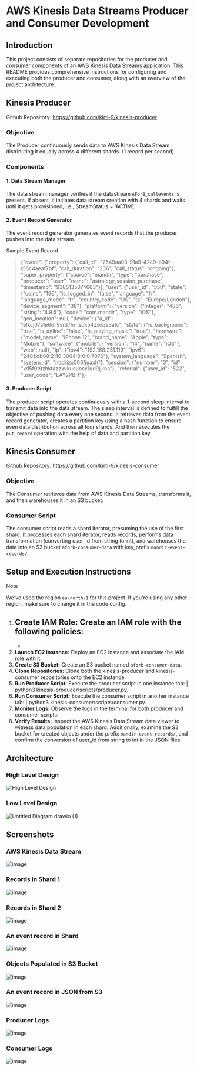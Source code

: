 # AWS Kinesis Data Streams Producer and Consumer Development

##  Introduction 
This project consists of separate repositories for the producer and consumer components of an AWS Kinesis Data Streams application. This README provides comprehensive instructions for configuring and executing both the producer and consumer, along with an overview of the project architecture.

## Kinesis Producer
Github Repository: https://github.com/kirti-9/kinesis-producer

### Objective 
The Producer continuously sends data to AWS Kinesis Data Stream distributing it equally across 4 different shards. (1 record per second)

### Components 
#### 1. Data Stream Manager 
The data stream manager verifies if the datastream `AForB_callevents` is present. If absent, it initiates data stream creation with 4 shards and waits until it gets provisioned, i.e., StreamStatus = 'ACTIVE'. 

#### 2. Event Record Generator
The event record generator generates event records that the producer pushes into the data stream.

Sample Event Record
> {"event": {"property": {"call_id": "2549aa03-91a9-42c9-b94f-c16c4aeaf7bf", "call_duration": "236", "call_status": "ongoing"}, "super_property": {"source": "mandir", "type": "purchase", "producer": "user", "name": "astrology_session_purchase", "timestamp": "9385135074663"}}, "user": {"user_id": "550", "state": {"coins": "196", "is_logged_in": "false", "language": "fr", "language_mode": "fr", "country_code": "US", "tz": "Europe/London"}, "device_segment": "38"}, "platform": {"version": {"integer": "486", "string": "4.9.5"}, "code": "com.mandir", "type": "iOS"}, "geo_location": null, "device": {"a_id": "elkcj07a1e6dii9srd7hrnsdx54zxoqe3afc", "state": {"is_background": "true", "is_online": "false", "is_playing_music": "true"}, "hardware": {"model_name": "iPhone 12", "brand_name": "Apple", "type": "Mobile"}, "software": {"mobile": {"version": "14", "name": "iOS"}, "web": null}, "ip": {"ipv4": "192.168.231.119", "ipv6": "2401:db00:2110:3004:0:0:0:7076"}, "system_language": "Spanish", "system_id": "nbdrizx006fjuaxh"}, "session": {"number": "3", "id": "xd5f0t9zhktazzxvkucuosx1ud9jjkns"}, "referral": {"user_id": "522", "user_code": "LAY2PBH"}}

#### 3. Producer Script
The producer script operates continuously with a 1-second sleep interval to transmit data into the data stream. The sleep interval is defined to fulfill the objective of pushing data every one second. It retrieves data from the event record generator, creates a partition key using a hash function to ensure even data distribution across all four shards. And then executes the `put_record` operation with the help of data and partition key.

## Kinesis Consumer
Github Repository: https://github.com/kirti-9/kinesis-consumer

### Objective
The Consumer retrieves data from AWS Kinesis Data Streams, transforms it, and then warehouses it in an S3 bucket. 

### Consumer Script
The consumer script reads a shard iterator, presuming the use of the first shard. It processes each shard iterator, reads records, performs data transformation (converting user_id from string to int), and warehouses the data into an S3 bucket `aforb-consumer-data` with key_prefix `mandir-event-records/`. 

## Setup and Execution Instructions
> [!Note]
> We've used the region `eu-north-1` for this project. If you're using any other region, make sure to change it in the code config.
1. **Create IAM Role:** Create an IAM role with the following policies: 
    -
    - 
3. **Launch EC2 Instance:** Deploy an EC2 instance and associate the IAM role with it.
4. **Create S3 Bucket:** Create an S3 bucket named `aforb-consumer-data`.
5. **Clone Repositories:** Clone both the kinesis-producer and kinesis-consumer repositories onto the EC2 instance.
6. **Run Producer Script:** Execute the producer script in one instance tab: 
    | python3 kinesis-producer/scripts/producer.py.
7. **Run Consumer Script:** Execute the consumer script in another instance tab: 
    | python3 kinesis-consumer/scripts/consumer.py.
8. **Monitor Logs:** Observe the logs in the terminal for both producer and consumer scripts.
9. **Verify Results:** Inspect the AWS Kinesis Data Stream data viewer to witness data population in each shard. Additionally, examine the S3 bucket for created objects under the prefix `mandir-event-records/`, and confirm the conversion of user_id from string to int in the JSON files.

## Architecture 

### High Level Design 
![High Level Design](https://github.com/kirti-9/kinesis-consumer/assets/136445435/e89e100d-d9b6-40ca-b5bb-7eece8fcd0e8)

### Low Level Design
![Untitled Diagram drawio (1)](https://github.com/kirti-9/kinesis-consumer/assets/136445435/e25e93d6-f225-4d35-9879-3d4404068004)

## Screenshots

### AWS Kinesis Data Stream
![image](https://github.com/kirti-9/kinesis-consumer/assets/136445435/5fe2f9bf-142a-41f8-bc6a-97d234453806)

### Records in Shard 1
![image](https://github.com/kirti-9/kinesis-consumer/assets/136445435/832dc324-11ea-469e-997d-e8afe621fa75)

### Records in Shard 2
![image](https://github.com/kirti-9/kinesis-consumer/assets/136445435/2b3a3fad-6c15-4d97-84e3-abb861aec5b6)

### An event record in Shard
![image](https://github.com/kirti-9/kinesis-consumer/assets/136445435/fad20e36-cff7-42a5-8b84-241712d320ee)

### Objects Populated in S3 Bucket
![image](https://github.com/kirti-9/kinesis-consumer/assets/136445435/33e3fa1a-b5f0-4fae-a3fa-6a9d18bc7d88)

### An event record in JSON from S3 
![image](https://github.com/kirti-9/kinesis-consumer/assets/136445435/37e25b55-f7f2-442c-8037-7a50743d4932)

### Producer Logs
![image](https://github.com/kirti-9/kinesis-consumer/assets/136445435/a023b1a4-8b39-49e7-a460-58b1caa6fab8)


### Consumer Logs
![image](https://github.com/kirti-9/kinesis-consumer/assets/136445435/13d6e703-cb21-4207-85b2-00fb6e417ded)




